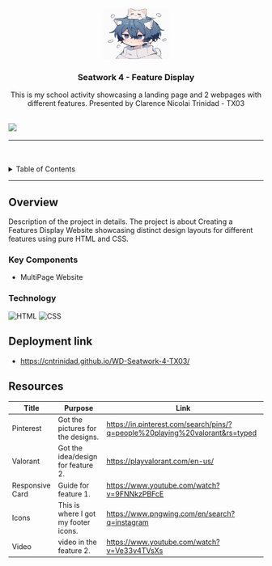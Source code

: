 <a name="readme-top">

<br/>

<br />
<div align="center">
  <a href="https://github.com/CNtrinidad/">
  <!-- TODO: If you want to add logo or banner you can add it here -->
    <img src="./assets/img/icon.jpg" alt="neko" width="130" height="100">
  </a>
<!-- TODO: Change Title to the name of the title of your Project -->
  <h3 align="center">Seatwork 4 - Feature Display</h3>
</div>
<!-- TODO: Make a short description -->
<div align="center">
  This is my school activity showcasing a landing page and 2 webpages with different features. Presented by Clarence Nicolai Trinidad - TX03
</div>

<br />

<!-- TODO: Change the zyx-0314 into your github username  -->
<!-- TODO: Change the WD-Template-Project into the same name of your folder -->
![](https://visit-counter.vercel.app/counter.png?page=CNtrinidad/WD-Seatwork-4-TX03)

---

<br />
<br />

<!-- TODO: If you want to add more layers for your readme -->
<details>
  <summary>Table of Contents</summary>
  <ol>
    <li>
      <a href="#overview">Overview</a>
      <ol>
        <li>
          <a href="#key-components">Key Components</a>
        </li>
        <li>
          <a href="#technology">Technology</a>
        </li>
      </ol>
    </li>
    <li>
      <a href="#rule,-practices-and-principles">Rules, Practices and Principles</a>
    </li>
    <li>
      <a href="#resources">Resources</a>
    </li>
  </ol>
</details>

---

## Overview

<!-- TODO: To be changed -->
<!-- The following are just sample -->
Description of the project in details.
The project is about Creating a Features Display Website showcasing distinct design layouts for different features using pure HTML and CSS.


### Key Components
<!-- TODO: List of Key Components -->
<!-- The following are just sample -->
- MultiPage Website

### Technology
<!-- TODO: List of Technology Used -->
![HTML](https://img.shields.io/badge/HTML-E34F26?style=for-the-badge&logo=html5&logoColor=white)
![CSS](https://img.shields.io/badge/CSS-1572B6?style=for-the-badge&logo=css3&logoColor=white)


## Deployment link
- https://cntrinidad.github.io/WD-Seatwork-4-TX03/



## Resources

<!-- TODO: Add References -->
| Title | Purpose | Link |
|-|-|-|
| Pinterest | Got the pictures for the designs. | https://in.pinterest.com/search/pins/?q=people%20playing%20valorant&rs=typed |
| Valorant | Got the idea/design for feature 2. | https://playvalorant.com/en-us/ |
| Responsive Card | Guide for feature 1. | https://www.youtube.com/watch?v=9FNNkzPBFcE |
| Icons | This is where I got my footer icons. | https://www.pngwing.com/en/search?q=instagram |
| Video | video in the feature 2. | https://www.youtube.com/watch?v=Ve33v4TVsXs |
